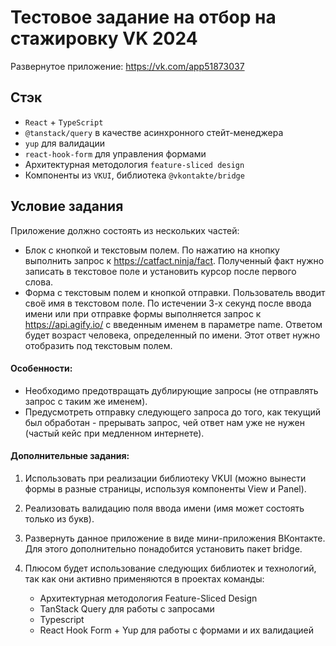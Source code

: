 # Тестовое задание на отбор на стажировку VK 2024

Развернутое приложение: https://vk.com/app51873037

## Стэк

- `React` + `TypeScript`
- `@tanstack/query` в качестве асинхронного стейт-менеджера
- `yup` для валидации
- `react-hook-form` для управления формами
- Архитектурная методология `feature-sliced design`
- Компоненты из `VKUI`, библиотека `@vkontakte/bridge`

## Условие задания

Приложение должно состоять из нескольких частей:

- Блок с кнопкой и текстовым полем. По нажатию на кнопку выполнить запрос к https://catfact.ninja/fact.
  Полученный факт нужно записать в текстовое поле и установить курсор после первого слова.
- Форма с текстовым полем и кнопкой отправки. Пользователь вводит своё имя в текстовом поле. По истечении 3-х секунд после ввода имени или при отправке формы выполняется запрос к https://api.agify.io/ с введенным именем в параметре name. Ответом будет возраст человека, определенный по имени. Этот ответ нужно отобразить под текстовым полем.

#### Особенности:

- Необходимо предотвращать дублирующие запросы (не отправлять запрос с таким же именем).
- Предусмотреть отправку следующего запроса до того, как текущий был обработан - прерывать запрос, чей ответ нам уже не нужен (частый кейс при медленном интернете).

#### Дополнительные задания:

1. Использовать при реализации библиотеку VKUI (можно вынести формы в разные страницы, используя компоненты View и Panel).
2. Реализовать валидацию поля ввода имени (имя может состоять только из букв).
3. Развернуть данное приложение в виде мини-приложения ВКонтакте. Для этого дополнительно понадобится установить пакет bridge.

4. Плюсом будет использование следующих библиотек и технологий, так как они активно применяются в проектах команды:
   - Архитектурная методология Feature-Sliced Design
   - TanStack Query для работы с запросами
   - Typescript
   - React Hook Form + Yup для работы с формами и их валидацией
